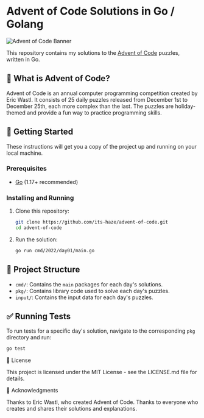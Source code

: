 # Advent of Code Solutions in Go / Golang

![Advent of Code Banner](https://camo.githubusercontent.com/45e775d95451f2bda211ee757d1a959671cf4c762feb1e7ccaca59925704e333/68747470733a2f2f626c6f67732e7361702e636f6d2f77702d636f6e74656e742f75706c6f6164732f323032302f31312f456b616f5151545845414d4134424e2e6a7067)

This repository contains my solutions to the [Advent of Code](https://adventofcode.com/) puzzles, written in Go.

## 🎄 What is Advent of Code?

Advent of Code is an annual computer programming competition created by Eric Wastl. It consists of 25 daily puzzles released from December 1st to December 25th, each more complex than the last. The puzzles are holiday-themed and provide a fun way to practice programming skills.

## 🚀 Getting Started

These instructions will get you a copy of the project up and running on your local machine.

### Prerequisites

- [Go](https://golang.org/doc/install) (1.17+ recommended)

### Installing and Running

1. Clone this repository:

   ```sh
   git clone https://github.com/its-haze/advent-of-code.git
   cd advent-of-code
   ```

2. Run the solution:

   ```sh
   go run cmd/2022/day01/main.go
   ```

## 📁 Project Structure

- `cmd/`: Contains the `main` packages for each day's solutions.
- `pkg/`: Contains library code used to solve each day's puzzles.
- `input/`: Contains the input data for each day's puzzles.

## ✅ Running Tests

To run tests for a specific day's solution, navigate to the corresponding `pkg` directory and run:

```sh
go test
```

📜 License

This project is licensed under the MIT License - see the LICENSE.md file for details.

🙏 Acknowledgments

Thanks to Eric Wastl, who created Advent of Code.
Thanks to everyone who creates and shares their solutions and explanations.
